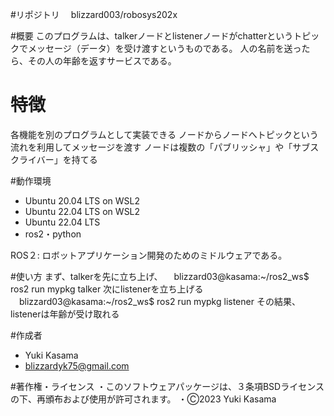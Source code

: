 #リポジトリ　
blizzard003/robosys202x

 
#概要
このプログラムは、talkerノードとlistenerノードがchatterというトピックでメッセージ（データ）を受け渡すというものである。
人の名前を送ったら、その人の年齢を返すサービスである。
 
# 特徴
各機能を別のプログラムとして実装できる
ノードからノードへトピックという流れを利用してメッセージを渡す 
ノードは複数の「パブリッシャ」や「サブスクライバー」を持てる
 
#動作環境 
* Ubuntu 20.04 LTS on WSL2
* Ubuntu 22.04 LTS on WSL2
* Ubuntu 22.04 LTS
* ros2・python

ROS２: ロボットアプリケーション開発のためのミドルウェアである。

#使い方
まず、talkerを先に立ち上げ、
　blizzard03@kasama:~/ros2_ws$ ros2 run mypkg talker
次にlistenerを立ち上げる
　blizzard03@kasama:~/ros2_ws$ ros2 run mypkg listener
その結果、listenerは年齢が受け取れる
 

#作成者 
* Yuki Kasama
* blizzardyk75@gmail.com
 
#著作権・ライセンス
・このソフトウェアパッケージは、３条項BSDライセンスの下、再頒布および使用が許可されます。
・Ⓒ2023 Yuki Kasama
